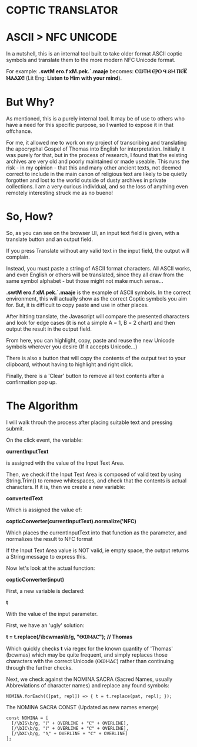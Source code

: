 # COPTIC TRANSLATOR
# ASCII > NFC UNICODE

In a nutshell, this is an internal tool built to take older format ASCII coptic symbols and translate them to the more modern NFC Unicode format.

For example: **.swtM ero.f xM.pek.`.maaje** becomes: **ⲤⲰⲦⲘ ⲈⲢⲞ Ϥ ϨⲘ ⲠⲈⲔ̅ ⲘⲀⲀϪⲈ** (Lit Eng: **Listen to Him with your mind**).

# But Why?

As mentioned, this is a purely internal tool. It may be of use to others who have a need for this specific purpose, so I wanted to expose it in that offchance.

For me, it allowed me to work on my project of transcribing and translating the apocryphal Gospel of Thomas into English for interpretation. Initially it was purely for that, but in the process of research, I found that the existing archives are very old and poorly maintained or made useable. This runs the risk - in my opinion - that this and many other ancient texts, not deemed correct to include in the main canon of religious text are likely to be quietly forgotten and lost to the world outside of dusty archives in private collections. I am a very curious individual, and so the loss of anything even remotely interesting struck me as no bueno!

# So, How?

So, as you can see on the browser UI, an input text field is given, with a translate button and an output field.

If you press Translate without any valid text in the input field, the output will complain.

Instead, you must paste a string of ASCII format characters. All ASCII works, and even English or others will be translated, since they all draw from the same symbol alphabet - but those might not make much sense...

**.swtM ero.f xM.pek.`.maaje** is the example of ASCII symbols. In the correct environment, this will actually show as the correct Coptic symbols you aim for. But, it is difficult to copy paste and use in other places.

After hitting translate, the Javascript will compare the presented characters and look for edge cases (it is not a simple A = 1, B = 2 chart) and then output the result in the output field.

From here, you can highlight, copy, paste and reuse the new Unicode symbols wherever you desire (If it accepts Unicode...)

There is also a button that will copy the contents of the output text to your clipboard, without having to highlight and right click.

Finally, there is a 'Clear' button to remove all text contents after a confirmation pop up.

# The Algorithm

I will walk throuh the process after placing suitable text and pressing submit.

On the click event, the variable:

**currentInputText**

is assigned with the value of the Input Text Area.

Then, we check if the Input Text Area is composed of valid text by using String.Trim() to remove whitespaces, and check that the contents is actual characters.
If it is, then we create a new variable:

**convertedText**

Which is assigned the value of:

**copticConverter(currentInputText).normalize('NFC)**

Which places the currentInputText into that function as the parameter, and normalizes the result to NFC format

If the Input Text Area value is NOT valid, ie empty space, the output returns a String message to express this.

Now let's look at the actual function:

**copticConverter(input)**

First, a new variable is declared:

**t**

With the value of the input parameter.

First, we have an 'ugly' solution:

**t = t.replace(/\bcwmas\b/g, "ⲐⲰⲘⲀⲤ"); // Thomas**

Which quickly checks **t** via regex for the known quantity of 'Thomas' (bcwmas) which may be quite frequent, and simply replaces those characters with the correct Unicode (ⲐⲰⲘⲀⲤ) rather than continuing through the further checks.

Next, we check against the NOMINA SACRA (Sacred Names, usually Abbreviations of character names) and replace any found symbols:

```NOMINA.forEach(([pat, repl]) => { t = t.replace(pat, repl); });```

The NOMINA SACRA CONST (Updated as new names emerge)

```
const NOMINA = [
  [/\bIS\b/g, "Ⲓ" + OVERLINE + "Ⲥ" + OVERLINE],
  [/\bIC\b/g, "Ⲓ" + OVERLINE + "Ⲥ" + OVERLINE],
  [/\bXC\b/g, "Ⲭ" + OVERLINE + "Ⲥ" + OVERLINE]
];
```

